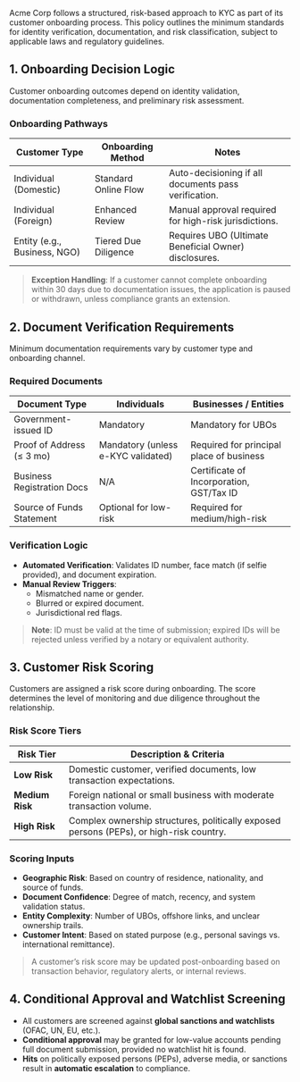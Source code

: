 Acme Corp follows a structured, risk-based approach to KYC as part of its customer onboarding process. This policy outlines the minimum standards for identity verification, documentation, and risk classification, subject to applicable laws and regulatory guidelines.
## 1. Onboarding Decision Logic
Customer onboarding outcomes depend on identity validation, documentation completeness, and preliminary risk assessment.
### Onboarding Pathways
| Customer Type                | Onboarding Method    | Notes                                                 |
| ---------------------------- | -------------------- | ----------------------------------------------------- |
| Individual (Domestic)        | Standard Online Flow | Auto-decisioning if all documents pass verification.  |
| Individual (Foreign)         | Enhanced Review      | Manual approval required for high-risk jurisdictions. |
| Entity (e.g., Business, NGO) | Tiered Due Diligence | Requires UBO (Ultimate Beneficial Owner) disclosures. |
> **Exception Handling**:
> If a customer cannot complete onboarding within 30 days due to documentation issues, the application is paused or withdrawn, unless compliance grants an extension.
## 2. Document Verification Requirements
Minimum documentation requirements vary by customer type and onboarding channel.
### Required Documents
| Document Type              | Individuals                        | Businesses / Entities                    |
| -------------------------- | ---------------------------------- | ---------------------------------------- |
| Government-issued ID       | Mandatory                          | Mandatory for UBOs                       |
| Proof of Address (≤ 3 mo)  | Mandatory (unless e-KYC validated) | Required for principal place of business |
| Business Registration Docs | N/A                                | Certificate of Incorporation, GST/Tax ID |
| Source of Funds Statement  | Optional for low-risk              | Required for medium/high-risk            |
### Verification Logic
* **Automated Verification**: Validates ID number, face match (if selfie provided), and document expiration.
* **Manual Review Triggers**:
  * Mismatched name or gender.
  * Blurred or expired document.
  * Jurisdictional red flags.
> **Note**: ID must be valid at the time of submission; expired IDs will be rejected unless verified by a notary or equivalent authority.
## 3. Customer Risk Scoring
Customers are assigned a risk score during onboarding. The score determines the level of monitoring and due diligence throughout the relationship.
### Risk Score Tiers
| Risk Tier       | Description & Criteria                                                                  |
| --------------- | --------------------------------------------------------------------------------------- |
| **Low Risk**    | Domestic customer, verified documents, low transaction expectations.                    |
| **Medium Risk** | Foreign national or small business with moderate transaction volume.                    |
| **High Risk**   | Complex ownership structures, politically exposed persons (PEPs), or high-risk country. |
### Scoring Inputs
* **Geographic Risk**: Based on country of residence, nationality, and source of funds.
* **Document Confidence**: Degree of match, recency, and system validation status.
* **Entity Complexity**: Number of UBOs, offshore links, and unclear ownership trails.
* **Customer Intent**: Based on stated purpose (e.g., personal savings vs. international remittance).
> A customer’s risk score may be updated post-onboarding based on transaction behavior, regulatory alerts, or internal reviews.
## 4. Conditional Approval and Watchlist Screening
* All customers are screened against **global sanctions and watchlists** (OFAC, UN, EU, etc.).
* **Conditional approval** may be granted for low-value accounts pending full document submission, provided no watchlist hit is found.
* **Hits** on politically exposed persons (PEPs), adverse media, or sanctions result in **automatic escalation** to compliance.